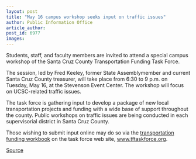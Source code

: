 ```yaml
---
layout: post
title: "May 16 campus workshop seeks input on traffic issues"
author: Public Information Office
article_author: 
post_id: 6977
images:
---
```


<a name="content" id="content"></a>
<p>
  Students, staff, and faculty members are invited to attend a special campus workshop of the Santa Cruz County Transportation Funding Task Force.
</p>
<p>
  The session, led by Fred Keeley, former State Assemblymember and current Santa Cruz County treasurer, will take place from 6:30 to 9 p.m. on Tuesday, May 16, at the Stevenson Event Center. The workshop will focus on UCSC-related traffic issues.
</p>
<p>
  The task force is gathering input to develop a package of new local transportation projects and funding with a wide base of support throughout the county. Public workshops on traffic issues are being conducted in each supervisorial district in Santa Cruz County.
</p>
<p>
  Those wishing to submit input online may do so via the <a href="http://www.tftaskforce.org/entryworkbook.html">transportation funding workbook</a> on the task force web site, <a href="http://www.tftaskforce.org">www.tftaskforce.org</a>.
</p>
<p><a href="http://www1.ucsc.edu/currents/05-06/05-08/brief-traffic.asp" title="Permalink to brief-traffic">Source</a></p>
